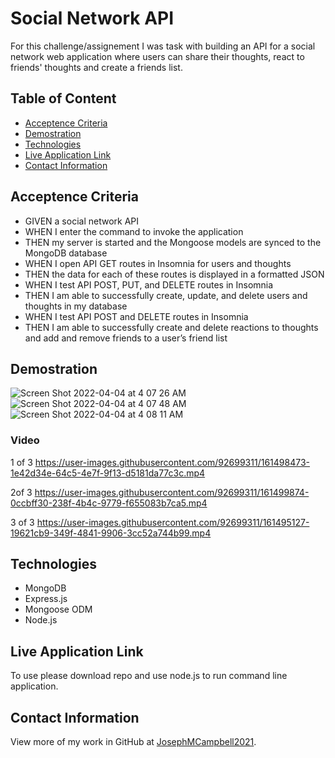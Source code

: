 # Social Network API

For this challenge/assignement I was task with building an API for a social network web application where users can share their thoughts, react to friends' thoughts and create a friends list.

## Table of Content

- [Acceptence Criteria](#Acceptence-Criteria)
- [Demostration](#Demostration)
- [Technologies](#Technologies)
- [Live Application Link](#live-application-link)
- [Contact Information](#contact-information)

## Acceptence Criteria

- GIVEN a social network API
- WHEN I enter the command to invoke the application
- THEN my server is started and the Mongoose models are synced to the MongoDB database
- WHEN I open API GET routes in Insomnia for users and thoughts
- THEN the data for each of these routes is displayed in a formatted JSON
- WHEN I test API POST, PUT, and DELETE routes in Insomnia
- THEN I am able to successfully create, update, and delete users and thoughts in my database
- WHEN I test API POST and DELETE routes in Insomnia
- THEN I am able to successfully create and delete reactions to thoughts and add and remove friends to a user’s friend list

## Demostration

![Screen Shot 2022-04-04 at 4 07 26 AM](https://user-images.githubusercontent.com/92699311/161501600-a61f37db-c597-4770-8b72-1cd0c0bd6977.png)
![Screen Shot 2022-04-04 at 4 07 48 AM](https://user-images.githubusercontent.com/92699311/161501589-492a5fcb-81a1-4706-9c6e-840fe6112760.png)
![Screen Shot 2022-04-04 at 4 08 11 AM](https://user-images.githubusercontent.com/92699311/161501503-7e799cc3-0bad-46de-9f47-9b0d20f3dbe1.png)

### Video

1 of 3
https://user-images.githubusercontent.com/92699311/161498473-1e42d34e-64c5-4e7f-9f13-d5181da77c3c.mp4

2of 3
https://user-images.githubusercontent.com/92699311/161499874-0ccbff30-238f-4b4c-9779-f655083b7ca5.mp4

3 of 3
https://user-images.githubusercontent.com/92699311/161495127-19621cb9-349f-4841-9906-3cc52a744b99.mp4

## Technologies

- MongoDB
- Express.js
- Mongoose ODM
- Node.js

## Live Application Link

To use please download repo and use node.js to run command line application.

## Contact Information

View more of my work in GitHub at [JosephMCampbell2021](https://github.com/JMCampbell2021).
